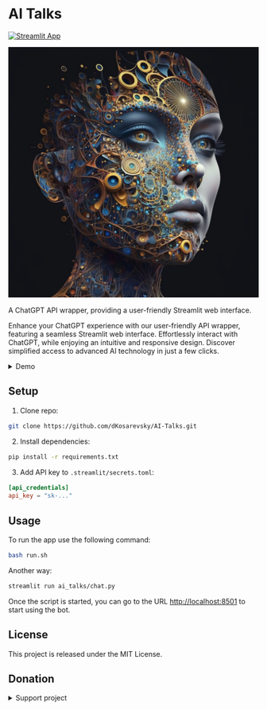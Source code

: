 # AI Talks

[![Streamlit App](https://static.streamlit.io/badges/streamlit_badge_black_white.svg)](https://ai-talks.streamlit.app)

![](ai_talks/assets/img/ai_face.png)

A ChatGPT API wrapper, providing a user-friendly Streamlit web interface.

Enhance your ChatGPT experience with our user-friendly API wrapper, featuring a seamless Streamlit web interface. Effortlessly interact with ChatGPT, while enjoying an intuitive and responsive design. Discover simplified access to advanced AI technology in just a few clicks.

<details>
   <summary>Demo</summary>

![](ai_talks/assets/demo/ai-talks.gif)

</details>

## Setup

1. Clone repo:

```bash
git clone https://github.com/dKosarevsky/AI-Talks.git
```

2. Install dependencies:

```bash
pip install -r requirements.txt
```

3. Add API key to `.streamlit/secrets.toml`:

```toml
[api_credentials]
api_key = "sk-..."
```

## Usage

To run the app use the following command:

```bash
bash run.sh
```

Another way:

```bash
streamlit run ai_talks/chat.py
```

Once the script is started, you can go to the URL [http://localhost:8501](http://localhost:8501) to start using the bot.

## License

This project is released under the MIT License.

## Donation
<details>
   <summary>Support project</summary>

`AI Talks` collects donations solely for the purpose of paying for the `Open AI` API.
This allows you to provide access to communication with AI for all users.
Support us for joint development and interaction with the intelligence of the future!

**Crypto:**

- Bitcoin (BTC)

```
1HRDUif7oKDw9XJFXZ14TZZazokf4QH9fb
```

- USD Tether (USDT TRC20):

```
TMQ5RiyQ7bv3XjB6Wf6JbPHVrGkhBKtmfA
```

- Toncoin (TON):

```
UQDbnx17N2iOmxfQF0k55QScDMB0MHL9rsq-iGB93RMqDhIH
```

**World:**
- [Buy Me A Coffee](https://www.buymeacoffee.com/aitalks)
- [ko-fi](https://ko-fi.com/ai_talks)
- [PayPal](https://www.paypal.com/paypalme/aitalks)

**Russia:**
- [Tinkoff](https://www.tinkoff.ru/cf/4Ugsr5kQ1sR)
- [donationalerts](https://www.donationalerts.com/r/if_ai)
- [boosty](https://boosty.to/ai-talks/donate)
- [CloudTips](https://pay.cloudtips.ru/p/eafa15b2)

![](ai_talks/assets/qr/tink.png)

</details>
